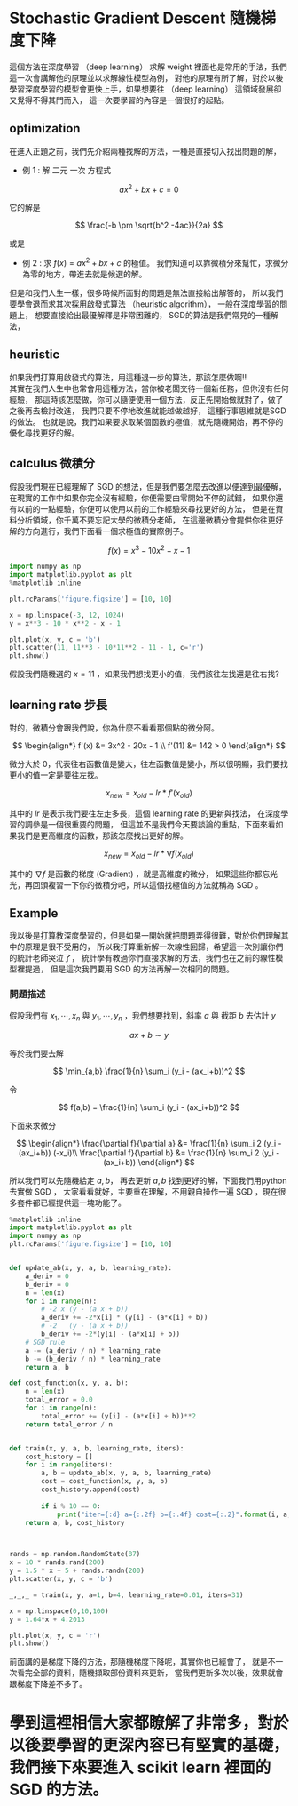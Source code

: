 

# Stochastic Gradient Descent 隨機梯度下降

這個方法在深度學習 （deep learning） 求解 weight 裡面也是常用的手法，我們這一次會講解他的原理並以求解線性模型為例，
對他的原理有所了解，對於以後學習深度學習的模型會更快上手，如果想要往 （deep learning） 這領域發展卻又覺得不得其門而入，
這一次要學習的內容是一個很好的起點。

## optimization

在進入正題之前，我們先介紹兩種找解的方法，一種是直接切入找出問題的解，

- 例 1 : 解 二元  一次 方程式

$$
a x^2 + bx + c = 0
$$

它的解是 

$$
\frac{-b \pm \sqrt{b^2 -4ac}}{2a}
$$

或是
- 例 2 : 求 $f(x) = a x^2 + b x + c$ 的極值。
我們知道可以靠微積分來幫忙，求微分為零的地方，帶進去就是候選的解。

但是和我們人生一樣，很多時候所面對的問題是無法直接給出解答的，
所以我們要學會退而求其次採用啟發式算法 （heuristic algorithm），
一般在深度學習的問題上， 想要直接給出最優解釋是非常困難的，
SGD的算法是我們常見的一種解法，

## heuristic

如果我們打算用啟發式的算法，用這種退一步的算法，那該怎麼做啊!! <br>
其實在我們人生中也常會用這種方法，當你被老闆交待一個新任務，但你沒有任何經驗，
那這時該怎麼做，你可以隨便使用一個方法，反正先開始做就對了，做了之後再去檢討改進，
我們只要不停地改進就能越做越好， 這種行事思維就是SGD的做法。
也就是說，我們如果要求取某個函數的極值，就先隨機開始，再不停的優化尋找更好的解。

## calculus 微積分

假設我們現在已經理解了 SGD 的想法，但是我們要怎麼去改進以便達到最優解，
在現實的工作中如果你完全沒有經驗，你便需要由零開始不停的試錯，
如果你還有以前的一點經驗，你便可以使用以前的工作經驗來尋找更好的方法， 
但是在資料分析領域，你千萬不要忘記大學的微積分老師，
在這邊微積分會提供你往更好解的方向進行，我們下面看一個求極值的實際例子。

$$
f(x) = x^3 - 10 x^2 - x - 1
$$



```python 
import numpy as np 
import matplotlib.pyplot as plt 
%matplotlib inline

plt.rcParams['figure.figsize'] = [10, 10]

x = np.linspace(-3, 12, 1024) 
y = x**3 - 10 * x**2 - x - 1

plt.plot(x, y, c = 'b') 
plt.scatter(11, 11**3 - 10*11**2 - 11 - 1, c='r')
plt.show()


```


假設我們隨機選的 $x=11$ ，如果我們想找更小的值，我們該往左找還是往右找?

## learning rate 步長

對的，微積分會跟我們說，你為什麼不看看那個點的微分阿。

$$
\begin{align*}
f'(x)  &= 3x^2 - 20x - 1 \\
f'(11) &= 142 > 0
\end{align*}
$$

微分大於 $0$，代表往右函數值是變大，往左函數值是變小，所以很明顯，我們要找更小的值一定是要往左找。


$$
x_{new} = x_{old} - lr * f'(x_{old})
$$

其中的 $lr$ 是表示我們要往左走多長，這個 learning rate 的更新與找法，
在深度學習的調參是一個很重要的問題，
但這並不是我們今天要談論的重點，下面來看如果我們是更高維度的函數，那該怎麼找出更好的解。

$$
x_{new} = x_{old} - lr * \nabla f(x_{old})
$$

其中的 $\nabla f$ 是函數的梯度 (Gradient) ，就是高維度的微分，
如果這些你都忘光光，再回頭複習一下你的微積分吧，所以這個找極值的方法就稱為 SGD 。





## Example

我以後是打算教深度學習的，但是如果一開始就把問題弄得很難，對於你們理解其中的原理是很不受用的， 
所以我打算重新解一次線性回歸，希望這一次別讓你們的統計老師哭泣了，
統計學有教過你們直接求解的方法，我們也在之前的線性模型裡提過， 
但是這次我們要用 SGD 的方法再解一次相同的問題。

### 問題描述
假設我們有 $x_1, \cdots, x_n$ 與 $y_1, \cdots, y_n$ ，我們想要找到，斜率 $a$ 與 截距 $b$ 去估計 $y$

$$
a x + b \sim y
$$

等於我們要去解

$$
\min_{a,b} \frac{1}{n} \sum_i (y_i - (ax_i+b))^2
$$

令

$$
f(a,b) = \frac{1}{n} \sum_i (y_i - (ax_i+b))^2
$$

下面來求微分

$$
\begin{align*}
\frac{\partial f}{\partial a} &= \frac{1}{n} \sum_i 2 (y_i - (ax_i+b)) (-x_i)\\
\frac{\partial f}{\partial b} &= \frac{1}{n} \sum_i 2 (y_i - (ax_i+b))
\end{align*}
$$

所以我們可以先隨機給定 $a, b$， 再去更新 $a,b$ 找到更好的解，下面我們用python去實做 SGD ，
大家看看就好，主要重在理解，不用親自操作一遍 SGD ，現在很多套件都已經提供這一塊功能了。




```python 
%matplotlib inline
import matplotlib.pyplot as plt
import numpy as np
plt.rcParams['figure.figsize'] = [10, 10]


def update_ab(x, y, a, b, learning_rate):
    a_deriv = 0
    b_deriv = 0
    n = len(x)
    for i in range(n):
        # -2 x (y - (a x + b))
        a_deriv += -2*x[i] * (y[i] - (a*x[i] + b))
        # -2   (y - (a x + b))
        b_deriv += -2*(y[i] - (a*x[i] + b))
    # SGD rule
    a -= (a_deriv / n) * learning_rate
    b -= (b_deriv / n) * learning_rate
    return a, b

def cost_function(x, y, a, b):
    n = len(x)
    total_error = 0.0
    for i in range(n):
        total_error += (y[i] - (a*x[i] + b))**2
    return total_error / n


def train(x, y, a, b, learning_rate, iters):
    cost_history = []
    for i in range(iters):
        a, b = update_ab(x, y, a, b, learning_rate)
        cost = cost_function(x, y, a, b)
        cost_history.append(cost)
        
        if i % 10 == 0:
            print("iter={:d} a={:.2f} b={:.4f} cost={:.2}".format(i, a, b, cost))
    return a, b, cost_history



rands = np.random.RandomState(87)
x = 10 * rands.rand(200)
y = 1.5 * x + 5 + rands.randn(200)
plt.scatter(x, y, c = 'b')

_,_,_ = train(x, y, a=1, b=4, learning_rate=0.01, iters=31)

x = np.linspace(0,10,100)
y = 1.64*x + 4.2013

plt.plot(x, y, c = 'r') 
plt.show()


```


前面講的是梯度下降的方法，那隨機梯度下降呢，其實你也已經會了，
就是不一次看完全部的資料，隨機擷取部份資料來更新，
當我們更新多次以後，效果就會跟梯度下降差不多了。



# 學到這裡相信大家都瞭解了非常多，對於以後要學習的更深內容已有堅實的基礎，我們接下來要進入 scikit learn 裡面的 SGD 的方法。
